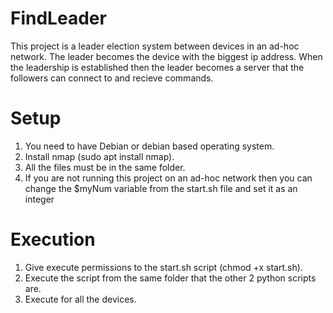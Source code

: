 # FindLeader
This project is a leader election system between devices in an ad-hoc network. The leader becomes the device with the biggest ip address. When the leadership is established then the leader becomes a server that the followers can connect to and recieve commands.

# Setup

1. You need to have Debian or debian based operating system.
2. Install nmap (sudo apt install nmap).
3. All the files must be in the same folder.
4. If you are not running this project on an ad-hoc network then you can change the $myNum variable
from the start.sh file and set it as an integer 

# Execution

1. Give execute permissions to the start.sh script (chmod +x start.sh).
2. Execute the script from the same folder that the other 2 python scripts are.
3. Execute for all the devices.
